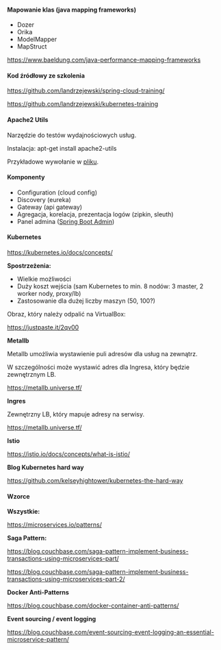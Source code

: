 #### Mapowanie klas (java mapping frameworks)

- Dozer
- Orika
- ModelMapper
- MapStruct

https://www.baeldung.com/java-performance-mapping-frameworks

#### Kod źródłowy ze szkolenia

https://github.com/landrzejewski/spring-cloud-training/

https://github.com/landrzejewski/kubernetes-training

#### Apache2 Utils

Narzędzie do testów wydajnościowych usług.

Instalacja: apt-get install apache2-utils

Przykładowe wywołanie w [pliku](apache2-utils.txt).

#### Komponenty

- Configuration (cloud config)
- Discovery (eureka)
- Gateway (api gateway)
- Agregacja, korelacja, prezentacja logów (zipkin, sleuth)
- Panel admina ([Spring Boot Admin](https://github.com/codecentric/spring-boot-admin))

#### Kubernetes

https://kubernetes.io/docs/concepts/

**Spostrzeżenia:**

- Wielkie możliwości
- Duży koszt wejścia (sam Kubernetes to min. 8 nodów: 3 master, 2 worker nody, proxy/lb)
- Zastosowanie dla dużej liczby maszyn (50, 100?)

Obraz, który należy odpalić na VirtualBox:

https://justpaste.it/2qv00

**Metallb**

Metallb umożliwia wystawienie puli adresów dla usług na zewnątrz.

W szczególności może wystawić adres dla Ingresa, który będzie zewnętrznym LB.

https://metallb.universe.tf/

**Ingres**

Zewnętrzny LB, który mapuje adresy na serwisy.

https://metallb.universe.tf/

**Istio**

https://istio.io/docs/concepts/what-is-istio/

**Blog Kubernetes hard way**

https://github.com/kelseyhightower/kubernetes-the-hard-way

#### Wzorce

**Wszystkie:**

https://microservices.io/patterns/

**Saga Pattern:**

https://blog.couchbase.com/saga-pattern-implement-business-transactions-using-microservices-part/

https://blog.couchbase.com/saga-pattern-implement-business-transactions-using-microservices-part-2/

**Docker Anti-Patterns**

https://blog.couchbase.com/docker-container-anti-patterns/

**Event sourcing / event logging**

https://blog.couchbase.com/event-sourcing-event-logging-an-essential-microservice-pattern/
